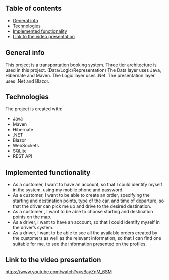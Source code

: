 ## Table of contents
* [General info](#general-info)
* [Technologies](#technologies)
* [Implemented functionality](#implemented-functionality)
* [Link to the video presentation](#link-to-the-video-presentation)

## General info
This project is a transportation booking system. 
Three tier architecture is used in this project. (Data/Logic/Representation)
The Data layer uses Java, Hibernate and Maven.
The Logic layer uses .Net.
The presentation layer uses .Net and Blazor.

## Technologies
The project is created with:
* Java
* Maven
* Hibernate
* .NET
* Blazor
* WebSockets
* SQLite
* REST API

## Implemented functionality

* As a customer, I want to have an account,
so that I could identify myself in the system,
using my mobile phone and password.
* As a customer, I want to be able to create an
order, specifying the starting and destination
points, type of the car, and time of departure,
so that the driver can pick me up and drive to
the desired destination.
* As a customer , I want to be able to choose
starting and destination points on the map.
* As a driver, I want to have an account, so
that I could identify myself in the driver’s
system.
* As a driver, I want to be able to see all the
available orders created by the customers as
well as the relevant information, so that I can
find one suitable for me.
to see the information presented on the
profiles.

## Link to the video presentation
https://www.youtube.com/watch?v=sBayZnM_6SM 

